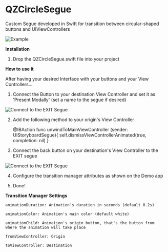 # QZCircleSegue

Custom Segue developed in Swift for transition between circular-shaped buttons and UIViewControllers

![Example](https://www.dribba.com/external/QZCircleSegue/example.gif)


**Installation**

1) Drop the QZCircleSegue.swift file into your project 

**How to use it**

After having your desired Interface with your buttons and your View Controllers...

1) Connect the Button to your destination View Controller and set it as 'Present Modally' (set a name to the segue if desired)

![Connect to the EXIT Segue](https://www.dribba.com/external/QZCircleSegue/connect.jpg "Connect to the EXIT Segue")

2) Add the following method to your origin's View Controller

	@IBAction func unwindToMainViewController (sender: UIStoryboardSegue){
   		self.dismissViewControllerAnimated(true, completion: nil)
	}

3) Connect the back button on your destination's View Controller to the EXIT segue

![Connect to the EXIT Segue](https://www.dribba.com/external/QZCircleSegue/exit.jpg "Connect to the EXIT Segue")

4) Configure the transition manager attributes as shown on the Demo app

5) Done!

**Transition Manager Settings**

   	animationDuration: Animation's duration in seconds (default 0.2s)
   
   	animationColor: Animation's main color (default white)
   
   	animationChild: Animation's origin button, that's the button from where the animation will take place
   
   	fromViewController: Origin
   
   	toViewController: Destination
   
    



